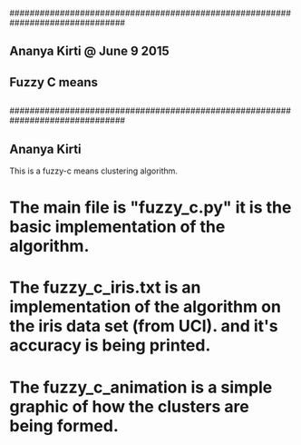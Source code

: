 ###############################################################################
##
##	Ananya Kirti @ June 9 2015
##	Fuzzy C means
##
###############################################################################
## Ananya Kirti



This is a fuzzy-c means clustering algorithm.
# The main file is "fuzzy_c.py" it is the basic implementation of the algorithm.
# The fuzzy_c_iris.txt is an implementation of the algorithm on the iris data set (from UCI). and it's accuracy is being printed.
# The fuzzy_c_animation is a simple graphic of how the clusters are being formed.